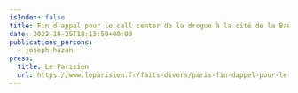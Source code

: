 ```yaml
---
isIndex: false
title: Fin d’appel pour le call center de la drogue à la cité de la Banane
date: 2022-10-25T18:13:50+00:00
publications_persons:
  - joseph-hazan
press:
  title: Le Parisien
  url: https://www.leparisien.fr/faits-divers/paris-fin-dappel-pour-le-call-center-de-la-drogue-a-la-cite-de-la-banane-25-10-2022-TK7ZS4APEVGQFFIAIR3BDLMRMA.php
---
```

